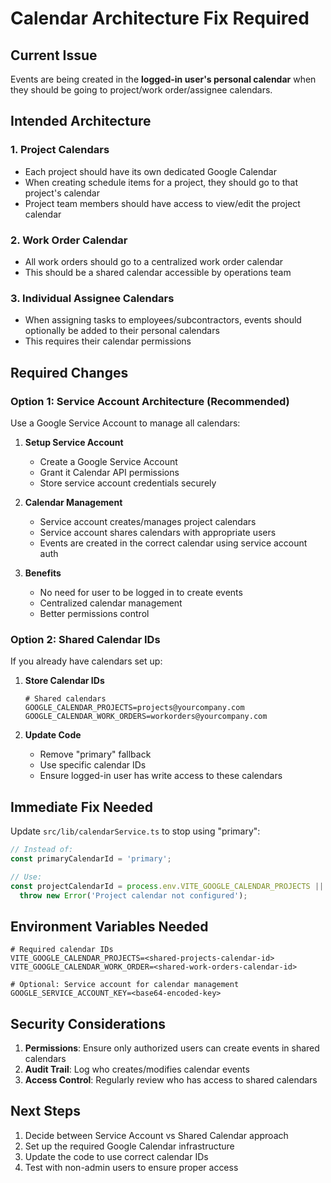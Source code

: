# Calendar Architecture Fix Required

## Current Issue

Events are being created in the **logged-in user's personal calendar** when they should be going to project/work order/assignee calendars.

## Intended Architecture

### 1. Project Calendars

- Each project should have its own dedicated Google Calendar
- When creating schedule items for a project, they should go to that project's calendar
- Project team members should have access to view/edit the project calendar

### 2. Work Order Calendar

- All work orders should go to a centralized work order calendar
- This should be a shared calendar accessible by operations team

### 3. Individual Assignee Calendars

- When assigning tasks to employees/subcontractors, events should optionally be added to their personal calendars
- This requires their calendar permissions

## Required Changes

### Option 1: Service Account Architecture (Recommended)

Use a Google Service Account to manage all calendars:

1. **Setup Service Account**

   - Create a Google Service Account
   - Grant it Calendar API permissions
   - Store service account credentials securely

2. **Calendar Management**

   - Service account creates/manages project calendars
   - Service account shares calendars with appropriate users
   - Events are created in the correct calendar using service account auth

3. **Benefits**
   - No need for user to be logged in to create events
   - Centralized calendar management
   - Better permissions control

### Option 2: Shared Calendar IDs

If you already have calendars set up:

1. **Store Calendar IDs**

   ```env
   # Shared calendars
   GOOGLE_CALENDAR_PROJECTS=projects@yourcompany.com
   GOOGLE_CALENDAR_WORK_ORDERS=workorders@yourcompany.com
   ```

2. **Update Code**
   - Remove "primary" fallback
   - Use specific calendar IDs
   - Ensure logged-in user has write access to these calendars

## Immediate Fix Needed

Update `src/lib/calendarService.ts` to stop using "primary":

```typescript
// Instead of:
const primaryCalendarId = 'primary';

// Use:
const projectCalendarId = process.env.VITE_GOOGLE_CALENDAR_PROJECTS ||
  throw new Error('Project calendar not configured');
```

## Environment Variables Needed

```env
# Required calendar IDs
VITE_GOOGLE_CALENDAR_PROJECTS=<shared-projects-calendar-id>
VITE_GOOGLE_CALENDAR_WORK_ORDER=<shared-work-orders-calendar-id>

# Optional: Service account for calendar management
GOOGLE_SERVICE_ACCOUNT_KEY=<base64-encoded-key>
```

## Security Considerations

1. **Permissions**: Ensure only authorized users can create events in shared calendars
2. **Audit Trail**: Log who creates/modifies calendar events
3. **Access Control**: Regularly review who has access to shared calendars

## Next Steps

1. Decide between Service Account vs Shared Calendar approach
2. Set up the required Google Calendar infrastructure
3. Update the code to use correct calendar IDs
4. Test with non-admin users to ensure proper access
